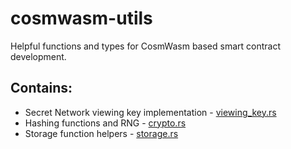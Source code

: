 # cosmwasm-utils
Helpful functions and types for CosmWasm based smart contract development.


## Contains:
 * Secret Network viewing key implementation - [viewing_key.rs](https://github.com/hackbg/cosmwasm-utils/blob/master/src/viewing_key.rs)
 * Hashing functions and RNG - [crypto.rs](https://github.com/hackbg/cosmwasm-utils/blob/master/src/crypto.rs)
 * Storage function helpers - [storage.rs](https://github.com/hackbg/cosmwasm-utils/blob/master/src/storage.rs)
